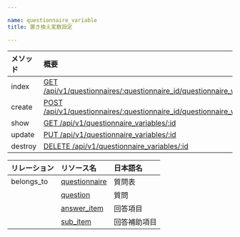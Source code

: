 ```yaml
---

name: questionnaire_variable
title: 置き換え変数設定

---
```


|メソッド|概要|
|:---|:---|
|index|[GET /api/v1/questionnaires/:questionnaire_id/questionnaire_variables](#questionnaire_variable_index)|
|create|[POST /api/v1/questionnaires/:questionnaire_id/questionnaire_variables](#questionnaire_variable_create)|
|show|[GET /api/v1/questionnaire_variables/:id](#questionnaire_variable_show)|
|update|[PUT /api/v1/questionnaire_variables/:id](#questionnaire_variable_update)|
|destroy|[DELETE /api/v1/questionnaire_variables/:id](#questionnaire_variable_delete)|


|リレーション|リソース名|日本語名|
|:---|:---|:---|
|belongs_to|[questionnaire](#questionnaire)|質問表|
||[question](#question)|質問|
||[answer_item](#answer_item)|回答項目|
||[sub_item](#sub_item)|回答補助項目|